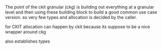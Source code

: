 The point of the ckit granular (ckg) is building out everything at a granular level  and then using these building block to build a good common use case version. so very few types and allocation is decided by the caller.

for CKIT allocation can happen by ckit because its suppose to be a nice wrapper around ckg

also establishes types
